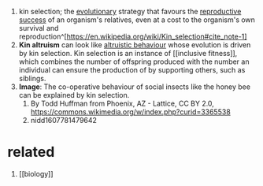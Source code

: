 1. kin selection; the [evolutionary](https://en.wikipedia.org/wiki/Evolution) strategy that favours the [reproductive success](https://en.wikipedia.org/wiki/Reproductive_success) of an organism's relatives, even at a cost to the organism's own survival and reproduction^[https://en.wikipedia.org/wiki/Kin_selection#cite_note-1]
2. **Kin altruism** can look like [altruistic behaviour](https://en.wikipedia.org/wiki/Altruism_(biology)) whose evolution is driven by kin selection. Kin selection is an instance of [[inclusive fitness]], which combines the number of offspring produced with the number an individual can ensure the production of by supporting others, such as siblings.
3. **Image**: The co-operative behaviour of social insects like the honey bee can be explained by kin selection.
	1. By Todd Huffman from Phoenix, AZ - Lattice, CC BY 2.0, https://commons.wikimedia.org/w/index.php?curid=3365538
	2. nidd1607781479642

# related
1. [[biology]]